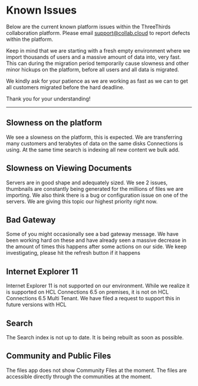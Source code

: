 # Known Issues

Below are the current known platform issues within the ThreeThirds collaboration platform. Please email [support@collab.cloud](mailto:support@collab.cloud) to report defects within the platform.

Keep in mind that we are starting with a fresh empty environment where we import thousands of users and a massive amount of data into, very fast. This can during the migration period temporarily cause slowness and other minor hickups on the platform, before all users and all data is migrated.

We kindly ask for your patience as we are working as fast as we can to get all customers migrated before the hard deadline.

Thank you for your understanding!

---

## Slowness on the platform

We see a slowness on the platform, this is expected. We are transferring many customers and terabytes of data on the same disks Connections is using. At the same time search is indexing all new content we bulk add.

## Slowness on Viewing Documents

Servers are in good shape and adequately sized. We see 2 issues, thumbnails are constantly being generated for the millions of files we are importing. We also think there is a bug or configuration issue on one of the servers. We are giving this topic our highest priority right now.

## Bad Gateway

Some of you might occasionally see a bad gateway message. We have been working hard on these and have already seen a massive decrease in the amount of times this happens after some actions on our side. We keep investigating, please hit the refresh button if it happens

## Internet Explorer 11

Internet Explorer 11 is not supported on our environment. While we realize it is supported on HCL Connections 6.5 on premises, it is not on HCL Connections 6.5 Multi Tenant. We have filed a request to support this in future versions with HCL

## Search

The Search index is not up to date. It is being rebuilt as soon as possible.

## Community and Public Files

The files app does not show Community Files at the moment. The files are accessible directly through the communities at the moment.
